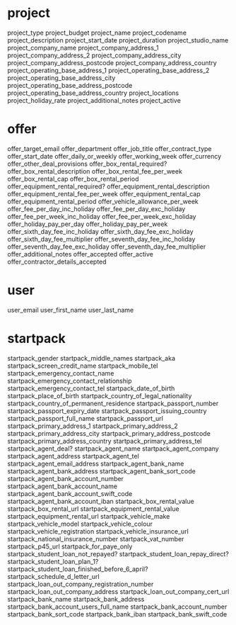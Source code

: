 # project
project_type
project_budget
project_name
project_codename
project_description
project_start_date
project_duration
project_studio_name
project_company_name
project_company_address_1
project_company_address_2
project_company_address_city
project_company_address_postcode
project_company_address_country
project_operating_base_address_1
project_operating_base_address_2
project_operating_base_address_city
project_operating_base_address_postcode
project_operating_base_address_country
project_locations
project_holiday_rate
project_additional_notes
project_active

# offer

offer_target_email
offer_department
offer_job_title
offer_contract_type
offer_start_date
offer_daily_or_weekly
offer_working_week
offer_currency
offer_other_deal_provisions
offer_box_rental_required?
offer_box_rental_description
offer_box_rental_fee_per_week
offer_box_rental_cap
offer_box_rental_period
offer_equipment_rental_required?
offer_equipment_rental_description
offer_equipment_rental_fee_per_week
offer_equipment_rental_cap
offer_equipment_rental_period
offer_vehicle_allowance_per_week
offer_fee_per_day_inc_holiday
offer_fee_per_day_exc_holiday
offer_fee_per_week_inc_holiday
offer_fee_per_week_exc_holiday
offer_holiday_pay_per_day
offer_holiday_pay_per_week
offer_sixth_day_fee_inc_holiday
offer_sixth_day_fee_exc_holiday
offer_sixth_day_fee_multiplier
offer_seventh_day_fee_inc_holiday
offer_seventh_day_fee_exc_holiday
offer_seventh_day_fee_multiplier
offer_additional_notes
offer_accepted
offer_active
offer_contractor_details_accepted

# user
user_email
user_first_name
user_last_name

# startpack
startpack_gender
startpack_middle_names
startpack_aka
startpack_screen_credit_name
startpack_mobile_tel
startpack_emergency_contact_name
startpack_emergency_contact_relationship
startpack_emergency_contact_tel
startpack_date_of_birth
startpack_place_of_birth
startpack_country_of_legal_nationality
startpack_country_of_permanent_residence
startpack_passport_number
startpack_passport_expiry_date
startpack_passport_issuing_country
startpack_passport_full_name
startpack_passport_url
startpack_primary_address_1
startpack_primary_address_2
startpack_primary_address_city
startpack_primary_address_postcode
startpack_primary_address_country
startpack_primary_address_tel
startpack_agent_deal?
startpack_agent_name
startpack_agent_company
startpack_agent_address
startpack_agent_tel
startpack_agent_email_address
startpack_agent_bank_name
startpack_agent_bank_address
startpack_agent_bank_sort_code
startpack_agent_bank_account_number
startpack_agent_bank_account_name
startpack_agent_bank_account_swift_code
startpack_agent_bank_account_iban
startpack_box_rental_value
startpack_box_rental_url
startpack_equipment_rental_value
startpack_equipment_rental_url
startpack_vehicle_make
startpack_vehicle_model
startpack_vehicle_colour
startpack_vehicle_registration
startpack_vehicle_insurance_url
startpack_national_insurance_number
startpack_vat_number
startpack_p45_url
startpack_for_paye_only
startpack_student_loan_not_repayed?
startpack_student_loan_repay_direct?
startpack_student_loan_plan_1?
startpack_student_loan_finished_before_6_april?
startpack_schedule_d_letter_url
startpack_loan_out_company_registration_number
startpack_loan_out_company_address
startpack_loan_out_company_cert_url
startpack_bank_name
startpack_bank_address
startpack_bank_account_users_full_name
startpack_bank_account_number
startpack_bank_sort_code
startpack_bank_iban
startpack_bank_swift_code

